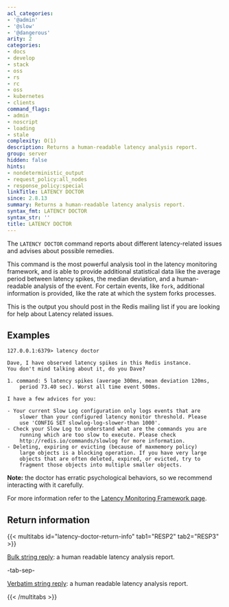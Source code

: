 ```yaml
---
acl_categories:
- '@admin'
- '@slow'
- '@dangerous'
arity: 2
categories:
- docs
- develop
- stack
- oss
- rs
- rc
- oss
- kubernetes
- clients
command_flags:
- admin
- noscript
- loading
- stale
complexity: O(1)
description: Returns a human-readable latency analysis report.
group: server
hidden: false
hints:
- nondeterministic_output
- request_policy:all_nodes
- response_policy:special
linkTitle: LATENCY DOCTOR
since: 2.8.13
summary: Returns a human-readable latency analysis report.
syntax_fmt: LATENCY DOCTOR
syntax_str: ''
title: LATENCY DOCTOR
---
```

The `LATENCY DOCTOR` command reports about different latency-related issues and advises about possible remedies.

This command is the most powerful analysis tool in the latency monitoring
framework, and is able to provide additional statistical data like the average
period between latency spikes, the median deviation, and a human-readable
analysis of the event. For certain events, like `fork`, additional information
is provided, like the rate at which the system forks processes.

This is the output you should post in the Redis mailing list if you are
looking for help about Latency related issues.

## Examples

```
127.0.0.1:6379> latency doctor

Dave, I have observed latency spikes in this Redis instance.
You don't mind talking about it, do you Dave?

1. command: 5 latency spikes (average 300ms, mean deviation 120ms,
    period 73.40 sec). Worst all time event 500ms.

I have a few advices for you:

- Your current Slow Log configuration only logs events that are
    slower than your configured latency monitor threshold. Please
    use 'CONFIG SET slowlog-log-slower-than 1000'.
- Check your Slow Log to understand what are the commands you are
    running which are too slow to execute. Please check
    http://redis.io/commands/slowlog for more information.
- Deleting, expiring or evicting (because of maxmemory policy)
    large objects is a blocking operation. If you have very large
    objects that are often deleted, expired, or evicted, try to
    fragment those objects into multiple smaller objects.
```

**Note:** the doctor has erratic psychological behaviors, so we recommend interacting with it carefully.

For more information refer to the [Latency Monitoring Framework page][lm].

[lm]: /operate/oss_and_stack/management/optimization/latency-monitor.md

## Return information

{{< multitabs id="latency-doctor-return-info" 
    tab1="RESP2" 
    tab2="RESP3" >}}

[Bulk string reply](../../develop/reference/protocol-spec#bulk-strings): a human readable latency analysis report.

-tab-sep-

[Verbatim string reply](../../develop/reference/protocol-spec#verbatim-strings): a human readable latency analysis report.

{{< /multitabs >}}
